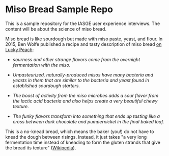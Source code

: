 # Miso Bread Sample Repo

This is a sample repository for the IASGE user experience interviews. The content will be about the science of miso bread.

Miso bread is like sourdough but made with miso paste, yeast, and flour.
In 2015, Ben Wolfe published a recipe and tasty description of miso bread [on Lucky Peach](https://web.archive.org/web/20150630225024/http://luckypeach.com/recipes/miso-sourdough-bread/):

- _sourness and other strange flavors come from the overnight fermentation with the miso._

- _Unpasteurized, naturally-produced misos have many bacteria and yeasts in them that are similar to the bacteria and yeast found in established sourdough starters._

- _The boost of activity from the miso microbes adds a sour flavor from the lactic acid bacteria and also helps create a very beautiful chewy texture._

- _The funky flavors transform into something that ends up tasting like a cross between dark chocolate and pumpernickel in the final baked loaf._

This is a no-knead bread, which means the baker (you!) do not have to knead the dough between risings. Instead, it just takes "a very long fermentation time instead of kneading to form the gluten strands that give the bread its texture" ([Wikipedia](https://en.wikipedia.org/wiki/No-knead_bread)).
